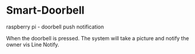 # Smart-Doorbell
raspberry pi - doorbell push notification

When the doorbell is pressed. The system will take a picture and notify the owner vis Line Notify.
